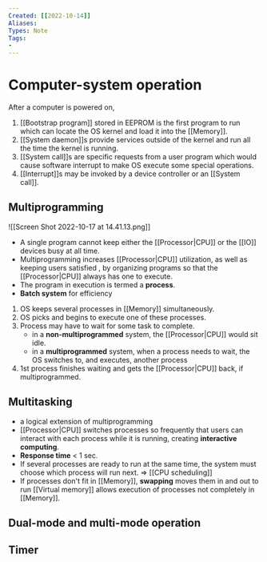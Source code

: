 ```yaml
---
Created: [[2022-10-14]]
Aliases: 
Types: Note
Tags: 
- 
---
```

# Computer-system operation
After a computer is powered on, 
1. [[Bootstrap program]] stored in EEPROM is the first program to run which can locate the OS kernel and load it into the [[Memory]]. 
2. [[System daemon]]s provide services outside of the kernel and run all the time the kernel is running. 
3. [[System call]]s are specific requests from a user program which would cause software interrupt to make OS execute some special operations. 
4. [[Interrupt]]s may be invoked by a device controller or an [[System call]]. 

## Multiprogramming
![[Screen Shot 2022-10-17 at 14.41.13.png]]
- A single program cannot keep either the [[Processor|CPU]] or the [[IO]] devices busy at all time. 
- Multiprogramming increases [[Processor|CPU]] utilization, as well as keeping users satisfied , by organizing programs so that the [[Processor|CPU]] always has one to execute. 
- The program in execution is termed a **process**. 
- **Batch system** for efficiency

1. OS keeps several processes in [[Memory]] simultaneously. 
2. OS picks and begins to execute one of these processes. 
3. Process may have to wait for some task to complete. 
	- in a **non-multiprogrammed** system, the [[Processor|CPU]] would sit idle. 
	- in a **multiprogrammed** system, when a process needs to wait, the OS switches to, and executes, another process
4. 1st process finishes waiting and gets the [[Processor|CPU]] back, if multiprogrammed. 

## Multitasking
- a logical extension of multiprogramming
- [[Processor|CPU]] switches processes so frequently that users can interact with each process while it is running, creating **interactive computing**. 
- **Response time** < 1 sec. 
- If several processes are ready to run at the same time, the system must choose which process will run next. $\Rightarrow$ [[CPU scheduling]]
- If processes don't fit in [[Memory]], **swapping** moves them in and out to run [[Virtual memory]] allows execution of processes not completely in [[Memory]]. 

## Dual-mode and multi-mode operation

## Timer
